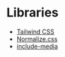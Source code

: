 # Libraries

- [Tailwind CSS](https://tailwindcss.com/)
- [Normalize.css](https://necolas.github.io/normalize.css/)
- [include-media](https://github.com/eduardoboucas/include-media)
